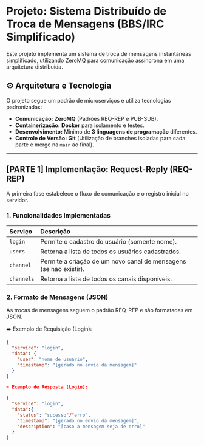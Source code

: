 # Projeto: Sistema Distribuído de Troca de Mensagens (BBS/IRC Simplificado)

Este projeto implementa um sistema de troca de mensagens instantâneas simplificado, utilizando ZeroMQ para comunicação assíncrona em uma arquitetura distribuída.

## ⚙️ Arquitetura e Tecnologia

O projeto segue um padrão de microserviços e utiliza tecnologias padronizadas:

* **Comunicação:** **ZeroMQ** (Padrões REQ-REP e PUB-SUB).
* **Containerização:** **Docker** para isolamento e testes.
* **Desenvolvimento:** Mínimo de **3 linguagens de programação** diferentes.
* **Controle de Versão:** **Git** (Utilização de branches isoladas para cada parte e merge na `main` ao final).

---

## [PARTE 1] Implementação: Request-Reply (REQ-REP)

A primeira fase estabelece o fluxo de comunicação e o registro inicial no servidor.

### 1. Funcionalidades Implementadas

| Serviço | Descrição |
| :--- | :--- |
| `login` | Permite o cadastro do usuário (somente nome). |
| `users` | Retorna a lista de todos os usuários cadastrados. |
| `channel` | Permite a criação de um novo canal de mensagens (se não existir). |
| `channels` | Retorna a lista de todos os canais disponíveis. |

### 2. Formato de Mensagens (JSON)

As trocas de mensagens seguem o padrão REQ-REP e são formatadas em JSON.

➡️ Exemplo de Requisição (Login):

```json
{
  "service": "login",
  "data": {
    "user": "nome de usuário",
    "timestamp": "[gerado no envio da mensagem]"
  }
}

➡️ Exemplo de Resposta (Login):

{
  "service": "login",
  "data":{
    "status": "sucesso"/"erro",
    "timestamp": "[gerado no envio da mensagem]",
    "description": "[caso a mensagem seja de erro]"
  }
}

